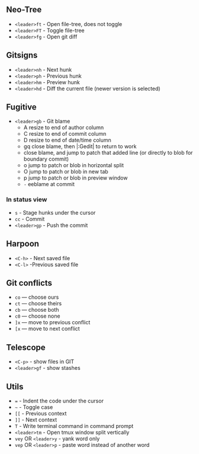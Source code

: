 ## Neo-Tree

- `<leader>ft` - Open file-tree, does not toggle
- `<leader>FT` - Toggle file-tree
- `<leader>fg` - Open git diff


## Gitsigns

- `<leader>nh` - Next hunk
- `<leader>ph` - Previous hunk
- `<leader>hm` - Preview hunk
- `<leader>hd` - Diff the current file (newer version is selected)


## Fugitive

- `<leader>gb` - Git blame
    - A     resize to end of author column
    - C     resize to end of commit column
    - D     resize to end of date/time column
    - gq    close blame, then |:Gedit| to return to work
    - <CR>  close blame, and jump to patch that added line (or directly to blob for boundary commit)
    - o     jump to patch or blob in horizontal split
    - O     jump to patch or blob in new tab
    - p     jump to patch or blob in preview window
    - `-`   eeblame at commit

### In status view

- `s` - Stage hunks under the cursor
- `cc` - Commit
- `<leader>gp` - Push the commit


## Harpoon

- `<C-h>` - Next saved file
- `<C-l>` -Previous saved file


## Git conflicts
- `co` — choose ours
- `ct` — choose theirs
- `cb` — choose both
- `c0` — choose none
- `]x` — move to previous conflict
- `[x` — move to next conflict


## Telescope
- `<C-p>` - show files in GIT
- `<leader>gf` - show stashes


## Utils

- `=` - Indent the code under the cursor
- `~` - Toggle case
- `[[` - Previous context
- `]]` - Next context
- `T` - Write terminal command in command prompt
- `<leader>tm` - Open tmux window split vertically
- `vey` OR `<leader>y` - yank word only
- `vep` OR `<leader>p` - paste word instead of another word

